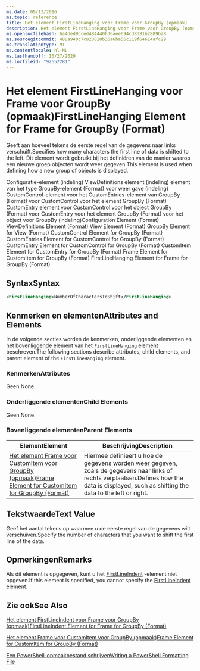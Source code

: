 ```yaml
---
ms.date: 09/13/2016
ms.topic: reference
title: Het element FirstLineHanging voor Frame voor GroupBy (opmaak)
description: Het element FirstLineHanging voor Frame voor GroupBy (opmaak)
ms.openlocfilehash: 6a4ded9cced484440636aee694cd8381b2889ba8
ms.sourcegitcommit: 488a940c7c828820b36a6ba56c119f64614afc29
ms.translationtype: MT
ms.contentlocale: nl-NL
ms.lasthandoff: 10/27/2020
ms.locfileid: "92652281"
---
```

# <a name="firstlinehanging-element-for-frame-for-groupby-format"></a><span data-ttu-id="d19c2-103">Het element FirstLineHanging voor Frame voor GroupBy (opmaak)</span><span class="sxs-lookup"><span data-stu-id="d19c2-103">FirstLineHanging Element for Frame for GroupBy (Format)</span></span>

<span data-ttu-id="d19c2-104">Geeft aan hoeveel tekens de eerste regel van de gegevens naar links verschuift.</span><span class="sxs-lookup"><span data-stu-id="d19c2-104">Specifies how many characters the first line of data is shifted to the left.</span></span> <span data-ttu-id="d19c2-105">Dit element wordt gebruikt bij het definiëren van de manier waarop een nieuwe groep objecten wordt weer gegeven.</span><span class="sxs-lookup"><span data-stu-id="d19c2-105">This element is used when defining how a new group of objects is displayed.</span></span>

<span data-ttu-id="d19c2-106">Configuratie-element (indeling) ViewDefinitions element (indeling) element van het type GroupBy-element (Format) voor weer gave (indeling) CustomControl-element voor het CustomEntries-element van GroupBy (Format) voor CustomControl voor het element GroupBy (Format) CustomEntry element voor CustomControl voor het object GroupBy (Format) voor CustomEntry voor het element GroupBy (Format) voor het object voor GroupBy (indeling)</span><span class="sxs-lookup"><span data-stu-id="d19c2-106">Configuration Element (Format) ViewDefinitions Element (Format) View Element (Format) GroupBy Element for View (Format) CustomControl Element for GroupBy (Format) CustomEntries Element for CustomControl for GroupBy (Format) CustomEntry Element for CustomControl for GroupBy (Format) CustomItem Element for CustomEntry for GroupBy (Format) Frame Element for CustomItem for GroupBy (Format) FirstLineHanging Element for Frame for GroupBy (Format)</span></span>

## <a name="syntax"></a><span data-ttu-id="d19c2-107">Syntax</span><span class="sxs-lookup"><span data-stu-id="d19c2-107">Syntax</span></span>

```xml
<FirstLineHanging>NumberOfCharactersToShift</FirstLineHanging>
```

## <a name="attributes-and-elements"></a><span data-ttu-id="d19c2-108">Kenmerken en elementen</span><span class="sxs-lookup"><span data-stu-id="d19c2-108">Attributes and Elements</span></span>

<span data-ttu-id="d19c2-109">In de volgende secties worden de kenmerken, onderliggende elementen en het bovenliggende element van het `FirstLineHanging` element beschreven.</span><span class="sxs-lookup"><span data-stu-id="d19c2-109">The following sections describe attributes, child elements, and parent element of the `FirstLineHanging` element.</span></span>

### <a name="attributes"></a><span data-ttu-id="d19c2-110">Kenmerken</span><span class="sxs-lookup"><span data-stu-id="d19c2-110">Attributes</span></span>

<span data-ttu-id="d19c2-111">Geen.</span><span class="sxs-lookup"><span data-stu-id="d19c2-111">None.</span></span>

### <a name="child-elements"></a><span data-ttu-id="d19c2-112">Onderliggende elementen</span><span class="sxs-lookup"><span data-stu-id="d19c2-112">Child Elements</span></span>

<span data-ttu-id="d19c2-113">Geen.</span><span class="sxs-lookup"><span data-stu-id="d19c2-113">None.</span></span>

### <a name="parent-elements"></a><span data-ttu-id="d19c2-114">Bovenliggende elementen</span><span class="sxs-lookup"><span data-stu-id="d19c2-114">Parent Elements</span></span>

|<span data-ttu-id="d19c2-115">Element</span><span class="sxs-lookup"><span data-stu-id="d19c2-115">Element</span></span>|<span data-ttu-id="d19c2-116">Beschrijving</span><span class="sxs-lookup"><span data-stu-id="d19c2-116">Description</span></span>|
|-------------|-----------------|
|[<span data-ttu-id="d19c2-117">Het element Frame voor CustomItem voor GroupBy (opmaak)</span><span class="sxs-lookup"><span data-stu-id="d19c2-117">Frame Element for CustomItem for GroupBy (Format)</span></span>](./frame-element-for-customitem-for-groupby-format.md)|<span data-ttu-id="d19c2-118">Hiermee definieert u hoe de gegevens worden weer gegeven, zoals de gegevens naar links of rechts verplaatsen.</span><span class="sxs-lookup"><span data-stu-id="d19c2-118">Defines how the data is displayed, such as shifting the data to the left or right.</span></span>|

## <a name="text-value"></a><span data-ttu-id="d19c2-119">Tekstwaarde</span><span class="sxs-lookup"><span data-stu-id="d19c2-119">Text Value</span></span>

<span data-ttu-id="d19c2-120">Geef het aantal tekens op waarmee u de eerste regel van de gegevens wilt verschuiven.</span><span class="sxs-lookup"><span data-stu-id="d19c2-120">Specify the number of characters that you want to shift the first line of the data.</span></span>

## <a name="remarks"></a><span data-ttu-id="d19c2-121">Opmerkingen</span><span class="sxs-lookup"><span data-stu-id="d19c2-121">Remarks</span></span>

<span data-ttu-id="d19c2-122">Als dit element is opgegeven, kunt u het [FirstLineIndent](./firstlineindent-element-for-frame-for-groupby-format.md) -element niet opgeven.</span><span class="sxs-lookup"><span data-stu-id="d19c2-122">If this element is specified, you cannot specify the [FirstLineIndent](./firstlineindent-element-for-frame-for-groupby-format.md) element.</span></span>

## <a name="see-also"></a><span data-ttu-id="d19c2-123">Zie ook</span><span class="sxs-lookup"><span data-stu-id="d19c2-123">See Also</span></span>

[<span data-ttu-id="d19c2-124">Het element FirstLineIndent voor Frame voor GroupBy (opmaak)</span><span class="sxs-lookup"><span data-stu-id="d19c2-124">FirstLineIndent Element for Frame for GroupBy (Format)</span></span>](./firstlineindent-element-for-frame-for-groupby-format.md)

[<span data-ttu-id="d19c2-125">Het element Frame voor CustomItem voor GroupBy (opmaak)</span><span class="sxs-lookup"><span data-stu-id="d19c2-125">Frame Element for CustomItem for GroupBy (Format)</span></span>](./frame-element-for-customitem-for-groupby-format.md)

[<span data-ttu-id="d19c2-126">Een PowerShell-opmaakbestand schrijven</span><span class="sxs-lookup"><span data-stu-id="d19c2-126">Writing a PowerShell Formatting File</span></span>](./writing-a-powershell-formatting-file.md)
